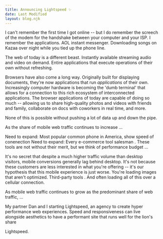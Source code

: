 ```yaml
---
title: Announcing Lightspeed ✨
date: Last Modified
layout: blog.njk
---
```


I can't remember the first time I got online -- but I do remember the screech of the modem for the handshake between your computer and your ISP. I remember the applications. AOL instant messenger. Downloading songs on Kazaa over night while you tied up the phone line.  

The web of today is a different beast. Instantly available streaming audio and video on demand. Entire applications that execute operations of their own without refreshing.

Browsers have also come a long way. Originally built for displaying documents, they're now applications that run _applications_ of their own. Increasingly computer hardware is becoming the 'dumb terminal' that allows for a connection to this rich ecosystem of interconnected applications. The browser applications of today are capable of doing so much -- allowing us to share high-quality photos and videos with friends and family, collaborate on docs with coworkers in real time, and more.

None of this is possible without pushing a lot of data up and down the pipe. 

As the share of mobile web traffic continues to increase ... 

Need to expand: Most popular common phone in America, show speed of conenection 
Need to expand: Every e-commerce tool salesman . These tools are not without their merit, but we think of performance budget ... 

It's no secret that despite a much higher traffic volume than desktop visitors, mobile conversions generally lag behind desktop. It's not because these customers are less interested in what you're offering -- it's our hypothesis that this mobile experience is just worse. You're loading images that aren't optimized. Third-party tools . And often loading all of this over a cellular connection. 

As mobile web traffic continues to grow as the predominant share of web traffic, ... 

My partner Dan and I starting Lightspeed, an agency to create hyper performance web experiences. Speed and responsiveness can live alongside aesthetics to have a performant site that runs well for the lion's share   

Lightspeed.